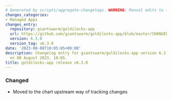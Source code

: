 ```yaml
---
# Generated by scripts/aggregate-changelogs. WARNING: Manual edits to this files will be overwritten.
changes_categories:
- Managed Apps
changes_entry:
  repository: giantswarm/goldilocks-app
  url: https://github.com/giantswarm/goldilocks-app/blob/master/CHANGELOG.md#630---2023-08-08
  version: 6.3.0
  version_tag: v6.3.0
date: '2023-08-08T10:05:05+00:00'
description: Changelog entry for giantswarm/goldilocks-app version 6.3.0, published
  on 08 August 2023, 10:05.
title: goldilocks-app release v6.3.0
---
```


### Changed
- Moved to the chart upstream way of tracking changes
